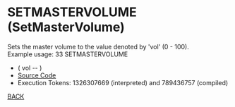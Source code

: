 # SETMASTERVOLUME &emsp; (SetMasterVolume)
Sets the master volume to the value denoted by 'vol' (0 - 100).<br/>Example usage: 33 SETMASTERVOLUME
* ( vol -- )
* [Source Code](../words/sound/SetMasterVolume.cs)
* Execution Tokens: 1326307669 (interpreted) and 789436757 (compiled)


[BACK](builtins.md#SetMasterVolume)
